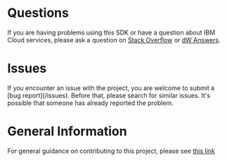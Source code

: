 # Questions
If you are having problems using this SDK or have a question about IBM Cloud services,
please ask a question on [Stack Overflow](http://stackoverflow.com/questions/ask) or
[dW Answers](https://developer.ibm.com/answers/questions/ask).

# Issues
If you encounter an issue with the project, you are welcome to submit a
[bug report](<github-repo-url>/issues).
Before that, please search for similar issues. It's possible that someone has already reported the problem.

# General Information
For general guidance on contributing to this project, please see
[this link](https://github.com/IBM/ibm-cloud-sdk-common/blob/master/CONTRIBUTING_java.md)
